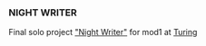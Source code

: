 ### NIGHT WRITER

Final solo project ["Night Writer"](https://backend.turing.edu/module1/projects/night_writer/) for mod1 at [Turing](turing.edu)

